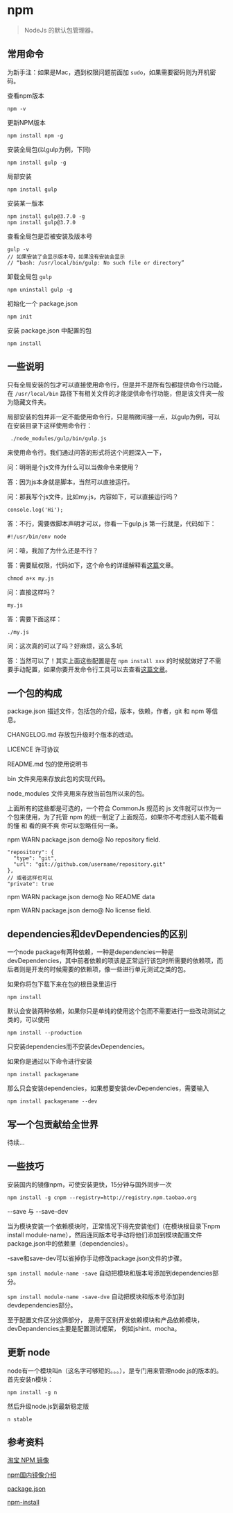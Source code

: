 # npm
 
> NodeJs 的默认包管理器。

## 常用命令

为新手注：如果是Mac，遇到权限问题前面加 `sudo`，如果需要密码则为开机密码。

查看npm版本

    npm -v

更新NPM版本
    
    npm install npm -g

安装全局包(以gulp为例，下同)

    npm install gulp -g

局部安装

    npm install gulp

安装某一版本

    npm install gulp@3.7.0 -g
    npm install gulp@3.7.0

查看全局包是否被安装及版本号
    
    gulp -v
    // 如果安装了会显示版本号，如果没有安装会显示
    // “bash: /usr/local/bin/gulp: No such file or directory”

卸载全局包 `gulp`
 
    npm uninstall gulp -g

初始化一个 package.json 

	npm init

安装 package.json 中配置的包

	npm install

## 一些说明

只有全局安装的包才可以直接使用命令行，但是并不是所有包都提供命令行功能，在 `/usr/local/bin` 路径下有相关文件的才能提供命令行功能，但是该文件夹一般为隐藏文件夹。

局部安装的包并非一定不能使用命令行，只是稍微间接一点，以gulp为例，可以在安装目录下这样使用命令行：

     ./node_modules/gulp/bin/gulp.js

来使用命令行。我们通过问答的形式将这个问题深入一下，

问：明明是个js文件为什么可以当做命令来使用？

答：因为js本身就是脚本，当然可以直接运行。

问：那我写个js文件，比如my.js，内容如下，可以直接运行吗？

    console.log('Hi');

答：不行，需要做脚本声明才可以，你看一下gulp.js 第一行就是，代码如下：
    
    #!/usr/bin/env node
    
问：噎，我加了为什么还是不行？
    
答：需要赋权限，代码如下，这个命令的详细解释看[这篇](http://lucky16.iteye.com/blog/577182)文章。    
    
    chmod a+x my.js
    
问：直接这样吗？
    
    my.js
    
答：需要下面这样：
    
    ./my.js
    
问：这次真的可以了吗？好麻烦，这么多坑
    
答：当然可以了！其实上面这些配置是在 `npm install xxx` 的时候就做好了不需要手动配置，如果你要开发命令行工具可以去查看[这篇文章](http://javascriptplayground.com/blog/2012/08/writing-a-command-line-node-tool/)。

## 一个包的构成

package.json 描述文件，包括包的介绍，版本，依赖，作者，git 和 npm 等信息。

CHANGELOG.md 存放包升级时个版本的改动。

LICENCE 许可协议

README.md 包的使用说明书

bin 文件夹用来存放此包的实现代码。

node_modules 文件夹用来存放当前包所以来的包。

上面所有的这些都是可选的，一个符合 CommonJs 规范的 js 文件就可以作为一个包来使用，为了托管 npm 的统一制定了上面规范，如果你不考虑别人能不能看的懂 和 看的爽不爽 你可以忽略任何一条。

npm WARN package.json demo@ No repository field.

	"repository": {
	  "type": "git",
	  "url": "git://github.com/username/repository.git"
	},
	// 或者这样也可以
	"private": true

npm WARN package.json demo@ No README data

npm WARN package.json demo@ No license field.

## dependencies和devDependencies的区别

一个node package有两种依赖，一种是dependencies一种是devDependencies，其中前者依赖的项该是正常运行该包时所需要的依赖项，而后者则是开发的时候需要的依赖项，像一些进行单元测试之类的包。

如果你将包下载下来在包的根目录里运行

	npm install

默认会安装两种依赖，如果你只是单纯的使用这个包而不需要进行一些改动测试之类的，可以使用

	npm install --production

只安装dependencies而不安装devDependencies。

如果你是通过以下命令进行安装

	npm install packagename

那么只会安装dependencies，如果想要安装devDependencies，需要输入

	npm install packagename --dev 
	
## 写一个包贡献给全世界

待续...

## 一些技巧

安装国内的镜像npm，可使安装更快，15分钟与国外同步一次

    npm install -g cnpm --registry=http://registry.npm.taobao.org

--save 与 --save-dev

当为模块安装一个依赖模块时，正常情况下得先安装他们（在模块根目录下npm install module-name），然后连同版本号手动将他们添加到模块配置文件package.json中的依赖里（dependencies）。

-save和save-dev可以省掉你手动修改package.json文件的步骤。

`spm install module-name -save` 自动把模块和版本号添加到dependencies部分。

`spm install module-name -save-dve` 自动把模块和版本号添加到devdependencies部分。

至于配置文件区分这俩部分， 是用于区别开发依赖模块和产品依赖模块，devDepandencies主要是配置测试框架， 例如jshint、mocha。

## 更新 node

node有一个模块叫n（这名字可够短的。。。），是专门用来管理node.js的版本的。首先安装n模块：

	npm install -g n

然后升级node.js到最新稳定版

	n stable

## 参考资料

[淘宝 NPM 镜像](http://segmentfault.com/a/1190000000471219)

[npm国内镜像介绍](https://cnodejs.org/topic/4f9904f9407edba21468f31e)

[package.json](https://www.npmjs.org/doc/json.html)

[npm-install](https://www.npmjs.org/doc/cli/npm-install.html)